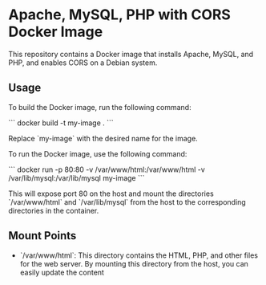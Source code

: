 # Apache, MySQL, PHP with CORS Docker Image

This repository contains a Docker image that installs Apache, MySQL, and PHP, and enables CORS on a Debian system.

## Usage

To build the Docker image, run the following command:

\`\`\`
docker build -t my-image .
\`\`\`

Replace \`my-image\` with the desired name for the image.

To run the Docker image, use the following command:

\`\`\`
docker run -p 80:80 -v /var/www/html:/var/www/html -v /var/lib/mysql:/var/lib/mysql my-image
\`\`\`

This will expose port 80 on the host and mount the directories \`/var/www/html\` and \`/var/lib/mysql\` from the host to the corresponding directories in the container.

## Mount Points

- \`/var/www/html\`: This directory contains the HTML, PHP, and other files for the web server. By mounting this directory from the host, you can easily update the content